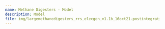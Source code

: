 ```yaml
---
name: Methane Digesters - Model
description: Model
file: img/largemethanedigesters_rrs_elecgen_v1.1b_16oct21-postintegration.xlsm
---
```

